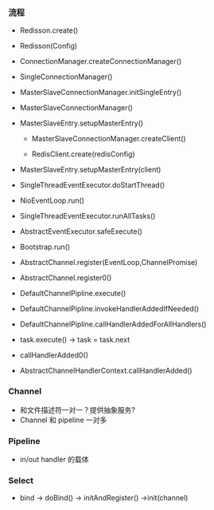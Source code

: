 ### 流程

* Redisson.create()

* Redisson(Config)

* ConnectionManager.createConnectionManager()

* SingleConnectionManager()

* MasterSlaveConnectionManager.initSingleEntry()

* MasterSlaveConnectionManager()

* MasterSlaveEntry.setupMasterEntry()

	* MasterSlaveConnectionManager.createClient()

	* RedisClient.create(redisConfig)

* MasterSlaveEntry.setupMasterEntry(client)

* SingleThreadEventExecutor.doStartThread()

* NioEventLoop.run()

* SingleThreadEventExecutor.runAllTasks()

* AbstractEventExecutor.safeExecute()

* Bootstrap.run()

* AbstractChannel.register(EventLoop,ChannelPromise)

* AbstractChannel.register0()

* DefaultChannelPipline.execute()

* DefaultChannelPipline.invokeHandlerAddedIfNeeded()

* DefaultChannelPipline.callHandlerAddedForAllHandlers()

* task.execute() -> task = task.next

* callHandlerAdded0()

* AbstractChannelHandlerContext.callHandlerAdded()


### Channel
* 和文件描述符一对一？提供抽象服务?
* Channel 和 pipeline 一对多

### Pipeline
* in/out handler 的载体

### Select
* bind -> doBind() -> initAndRegister() ->init(channel)